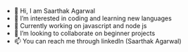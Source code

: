 - 👋 Hi, I am Saarthak Agarwal
- 👀 I’m interested in coding and learning new languages
- 🌱 Currently working on javascript and node js 
- 💞️ I’m looking to collaborate on beginner projects
- 📫 You can reach me through linkedIn (Saarthak Agarwal)

<!---
Saarthak1234/Saarthak1234 is a ✨ special ✨ repository because its `README.md` (this file) appears on your GitHub profile.
You can click the Preview link to take a look at your changes.
--->
